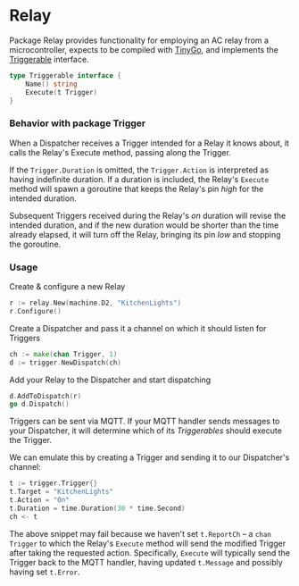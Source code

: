 # Relay
Package Relay provides functionality for employing an AC relay from a microcontroller, expects to be compiled with [TinyGo](https://tinygo.org), and implements the [Triggerable](https://github.com/eyelight/trigger) interface.

```go
type Triggerable interface {
    Name() string
    Execute(t Trigger)
}
```

### Behavior with package Trigger
When a Dispatcher receives a Trigger intended for a Relay it knows about, it calls the Relay's Execute method, passing along the Trigger.

If the `Trigger.Duration` is omitted, the `Trigger.Action` is interpreted as having indefinite duration. If a duration is included, the Relay's `Execute` method will spawn a goroutine that keeps the Relay's pin *high* for the intended duration. 

Subsequent Triggers received during the Relay's *on* duration will revise the intended duration, and if the new duration would be shorter than the time already elapsed, it will turn off the Relay, bringing its pin *low* and stopping the goroutine.

### Usage
Create & configure a new Relay
```go
r := relay.New(machine.D2, "KitchenLights")
r.Configure()
```

Create a Dispatcher and pass it a channel on which it should listen for Triggers
```go
ch := make(chan Trigger, 1)
d := trigger.NewDispatch(ch)
```

Add your Relay to the Dispatcher and start dispatching
```go
d.AddToDispatch(r)
go d.Dispatch()
```

Triggers can be sent via MQTT. If your MQTT handler sends messages to your Dispatcher, it will determine which of its *Triggerables* should execute the Trigger.

We can emulate this by creating a Trigger and sending it to our Dispatcher's channel:
```go
t := trigger.Trigger{}
t.Target = "KitchenLights"
t.Action = "On"
t.Duration = time.Duration(30 * time.Second)
ch <- t
```

The above snippet may fail because we haven't set `t.ReportCh` – a `chan Trigger` to which the Relay's `Execute` method will send the modified Trigger after taking the requested action. Specifically, `Execute` will typically send the Trigger back to the MQTT handler, having updated `t.Message` and possibly having set `t.Error`.
